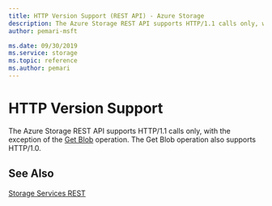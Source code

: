 ```yaml
---
title: HTTP Version Support (REST API) - Azure Storage
description: The Azure Storage REST API supports HTTP/1.1 calls only, with the exception of the Get Blob operation. The Get Blob operation also supports HTTP/1.0.
author: pemari-msft

ms.date: 09/30/2019
ms.service: storage
ms.topic: reference
ms.author: pemari
---
```


# HTTP Version Support

The Azure Storage REST API supports HTTP/1.1 calls only, with the exception of the [Get Blob](Get-Blob.md) operation. The Get Blob operation also supports HTTP/1.0.  
  
## See Also  

[Storage Services REST](Azure-Storage-Services-REST-API-Reference.md)

